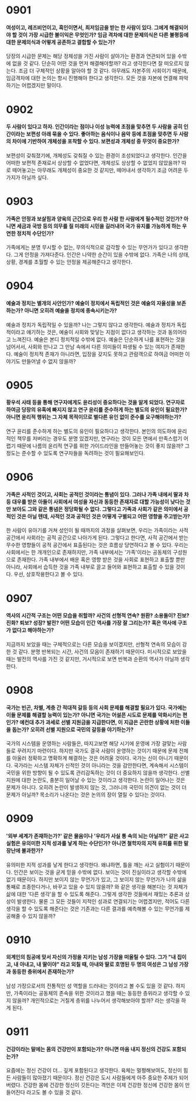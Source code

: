 # 0901

#### 여성이고, 레즈비언이고, 흑인이면서, 최저임금을 받는 한 사람이 있다. 그에게 해결되어야 할 것이 가장 시급한 불이익은 무엇인가? 임금 격차에 대한 문제의식은 다른 불평등에 대한 문제의식과 어떻게 공존하고 결합할 수 있는가?

당장의 시급한 문제는 해당 정체성을 가진 사람이 살아가는 환경과 연관되어 있을 수밖에 없을 것 같다. 단순히 어떤 것을 먼저 해결해야할까? 라고 생각한다면 잘 떠오르지 않는다. 조금 더 구체적인 상황을 알아야 할 것 같다. 아무래도 자본주의 사회이기 때문에, 임금격차에 대한 논의는 항시 진행해야 한다고 생각한다. 모든 것을 자본에 연결해 파악하기는 어렵겠지만 말이다.

# 0902

#### 두 사람이 있다고 하자. 인간이라는 점이나 이성 능력에 초점을 맞추면 두 사람을 공히 인간이라는 보편성 아래 묶을 수 있다. 좋아하는 음식이나 음악 등에 초점을 맞추면 두 사람의 차이에 기반하여 개체성을 포착할 수 있다. 보편성과 개체성 중 무엇이 중요한가?

보편성이 갖춰졌기에, 개체성도 갖춰질 수 있는 환경이 조성되었다고 생각한다. 인간을 어떠한 보편적 존재로서 상상할 수 없었다면, 개체성도 상상할 수 없었지 않았을까? 따로 떼어놓고는 아무래도 개체성이 중요한 것 같지만, 떼어내서 생각하기 조금 어려운 두 가지가 아닐까 싶다.

# 0903

#### 가족은 안정과 보살핌과 양육의 근간으로 우리 한 사람 한 사람에게 필수적인 것인가? 아니면 세금과 국방 등의 의무를 질 미래의 시민을 길러내어 국가 유지를 가능하게 하는 우연한 정치적 수단인가?

가족에게는 분명 무시할 수 없는, 무의식적으로 감각할 수 있는 무언가가 있다고 생각한다. 그게 안정을 가져다준다. 인간은 나약한 순간이 있을 수밖에 없다. 가족은 나의 상태, 상황, 경계를 초월할 수 있는 안정을 제공해준다고 생각한다.

# 0904

#### 예술과 정치는 별개의 사안인가? 예술이 정치에서 독립적인 것은 예술의 자율성을 보존하는가? 아니면 오히려 예술을 정치에 종속시키는가?

예술과 정치가 독립적일 수 있을까? 나는 그렇지 않다고 생각한다. 예술과 정치가 독립적이라고 얘기하는 것은, 예술이 사회와 맞닿는 지점이 없다고 생각하는 것과 동의어라고 느껴진다. 예술은 본디 정치적일 수밖에 없다. 예술은 단순하게 나를 표현하는 것을 넘어서서, 사회와 만나고 그 만남 속에서 다른 의미들이 파생될 수 있는 여지가 존재한다. 예술이 정치적 존재가 아니라면, 입장을 갖지도 못하고 관람객으로 하여금 어떠한 이야기도 만들어낼 수 없지 않을까?

# 0905

#### 황우석 사태 등을 통해 연구자에게도 윤리성이 중요하다는 것을 알게 되었다. 연구자로 하여금 당장의 유혹에 빠지지 않고 연구 윤리를 준수하게 하는 별도의 유인이 필요한가? 아니면 윤리적 행위는 그 자체 목적이므로 별다른 유인 없이 준수를 요구해야하는가?

연구 윤리를 준수하게 하는 별도의 유인이 필요하다고 생각한다. 본인의 의도하에 윤리적인 책무를 저버리는 경우도 분명 있겠지만, 연구라는 것이 모든 면에서 만족스럽기 어렵기 때문에 나름의 윤리적 연구를 위한 가이드라인을 만들어놓는 것이 좋지 않을까? 그 정도는 준수할 수 있도록 연구자들을 독려하는 것이 필요해보인다.

# 0906

#### 가족은 사적인 것이고, 사회는 공적인 것이라는 통념이 있다. 그러나 가족 내에서 딸과 차등 대우를 받은 아들이 사회에서 여성을 자신과 동등한 존재자로 대할 가능성이 낮다는 것만 보아도 그와 같은 통념은 정당화될 수 없다. 그렇다고 가족과 사회가 같은 의미에서 공적인 것은 아닐 텐데, 사적인 것과 공적인 것은 어떻게 구별되고 어떤 영향을 주고받는가?

한 사람이 유아기를 거쳐 성인이 될 때까지의 과정을 살펴보면, 우리는 가족이라는 사적 공간에서 사회라는 공적 공간으로 나아가게 된다. 그렇다고 한다면, 사적 공간에서 받는 무수한 영향들이 공적 공간에서 표출된다는 것은 흐름상 당연하다고 볼 수 있다. 우리는 사회에서는 한 개개인으로 존재하지만, 가족 내부에서는 '가족'이라는 공동체의 구성원으로 존재한다. 가족 내부에서 배운 혹은 영향 받은 것을 사회로 표현하고 표출할 뿐만 아니라, 사회에서 습득한 것을 가족 내부로 끌고 들어와 표현하고 표출할 수 있을 것이다. 우선, 상호작용한다고 볼 수 있다.

# 0907

#### 역사의 시간적 구조는 어떤 모습을 취할까? 사건의 선형적 연속? 원환? 소용돌이? 진보? 진화? 퇴보? 성장? 발전? 어떤 모습이 인간 역사를 가장 잘 그리는가? 혹은 역사에 구조가 없다고 해야하는가?

지금까지 보았을 때는 구체적으로는 다른 모습을 보이겠지만, 선형적 연속의 모습이 강한 것 같다. 분명 반복되는 시간, 사건의 모음이 존재하기 때문이다. 미시적으로 보았을 때는 발전의 역사를 가진 것 같지만, 거시적으로 보면 반복과 순환의 역사가 아닐까 생각한다.

# 0908

#### 국가는 빈곤, 차별, 계층 간 적대적 갈등 등의 사회 문제를 해결할 필요가 있다. 국가에는 이들 문제를 해결할 능력이 있는가? 아니면 국가는 어설픈 시도로 문제를 악화시키는 편인가? 예컨대 추가 과세로 선별 지원금을 지급한다면, 이 지급은 곤란한 상황에 처한 이들을 돕는가? 오히려 선별 지원으로 국민의 갈등을 야기하는가?

국가의 시스템을 운영하는 사람들은, 따지고보면 해당 시기에 운영에 가장 걸맞는 사람들로 꾸려지기 마련이다. 하지만 국가도 결국 사람이 운영하는 것이기 때문에 문제 전체를 아울러 정확하고 명확하게 해결하는 것은 어려울 것이다. 국가는 신이 아니기 때문이다. 국가라는 시스템 자체가 신적인 것이 아니라는 것을 감안한다면, 계속해서 시스템이 국민을 위한 방향이 될 수 있도록 관리감독하는 것이 더 중요하지 않을까 생각한다. 선별 지원에 대한 논란도, 충분히 일어날 수 있는 것이라고 생각한다. 논란이 일어나는 것은 문제가 아니다. 오히려 논란이 발생하지 않는 것, 그러니까 국민이 의견이 없는 것이 더 문제가 아닐까? 목소리가 나온다는 것은 논의의 장이 열릴 수 있다는 것이다.

# 0909

#### '외부 세계가 존재하는가?' 같은 물음이나 '우리가 사실 통 속의 뇌는 아닐까?' 같은 사고실험은 유의미한 지적 성과를 낳게 하는 수단인가? 아니면 철학자의 지적 유희를 위한 말장난에 불과한가?

유의미한 지적 성과를 낳게 한다고 생각한다. 왜냐하면, 틀을 깨는 사고 실험이기 때문이다. 인간은 보이는 것을 굳게 믿을 수밖에 없다. 보이는 것이 진실이라고 생각할 수밖에 없기 때문이다. 하지만 보이지 않는 무언가가 있고, 그 보이지 않는 무언가가 나의 삶을 통째로 조종한다거나, 바꾸고 있을 수 있지 않을까? 와 같은 생각을 해본다는 것 자체가 삶에 대한 '다른 생각'을 할 수 있도록 해준다. 그렇게 생각한 것들에서 재밌는 추론과 상상이 발생한다. 물론 그 모든 것들이 지적인 성과로 연결되기는 어렵겠지만, 적어도 다른 생각을 할 수 있도록 해준다는 것은 기존과는 다른 결과를 예측해볼 수 있는 무언가를 제공해줄 수 있지 않을까?

# 0910

#### 외계인의 침공에 맞서 자신의 가정을 지키는 남성 가장을 떠올릴 수 있다. 그가 "내 집이고, 내 아내고, 내 딸이야" 라고 외칠 때, 아내와 딸로 호명된 두 명의 여성은 그 남성 가장과 동등한 층위에서 존재하는가?

남성 가장으로서의 전통적인 성 역할을 드러내는 것이라고 볼 수도 있을 것 같다. 하지만, 가족이라는 공동체의 존속을 위한 것이라고 했을 때는 동등한 층위라고 생각할 수 있지 않을까? 개인적으로는 거칠게 층위를 나누어서 생각해보아야 할까? 라는 생각을 하게 된다.

# 0911

#### 건강이라는 말에는 몸의 건강만이 포함되는가? 아니면 마음 내지 정신의 건강도 포함되는가?

요즘에는 정신 건강이 더... 깊게 포함된다고 생각한다. 육체는 멀쩡해보여도, 정신이 힘든 사람들이 많아졌기 때문이다. 정신 건강은 도시 사람들에게 아주 중요한 주제가 되어버렸다. 건강한 몸에 건강한 정신이 깃든다는 격언은 이제 건강한 정신에 건강한 몸이 만들어진다 라고도 볼 수 있을 것 같다.
